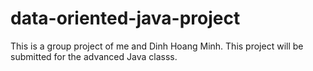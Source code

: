 # data-oriented-java-project
 This is a group project of me and Dinh Hoang Minh. This project will be submitted for the advanced Java classs.
